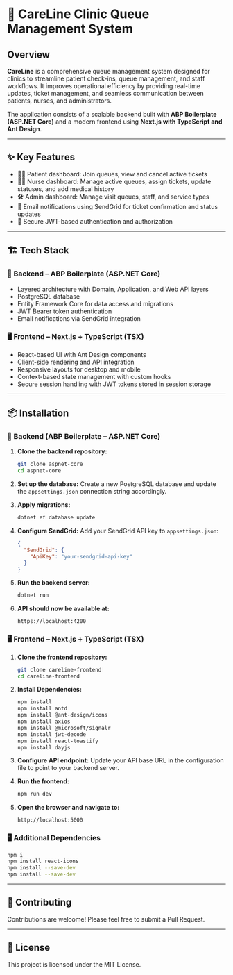 # 🏥 CareLine Clinic Queue Management System

## Overview
**CareLine** is a comprehensive queue management system designed for clinics to streamline patient check-ins, queue management, and staff workflows. It improves operational efficiency by providing real-time updates, ticket management, and seamless communication between patients, nurses, and administrators.

The application consists of a scalable backend built with **ABP Boilerplate (ASP.NET Core)** and a modern frontend using **Next.js with TypeScript and Ant Design**.

---

## ✨ Key Features
- 🧑‍⚕️ Patient dashboard: Join queues, view and cancel active tickets
- 👩‍⚕️ Nurse dashboard: Manage active queues, assign tickets, update statuses, and add medical history
- 🛠️ Admin dashboard: Manage visit queues, staff, and service types
- 📧 Email notifications using SendGrid for ticket confirmation and status updates
- 🔐 Secure JWT-based authentication and authorization

---

## 🏗️ Tech Stack

### 🔧 Backend – ABP Boilerplate (ASP.NET Core)
- Layered architecture with Domain, Application, and Web API layers
- PostgreSQL database
- Entity Framework Core for data access and migrations
- JWT Bearer token authentication
- Email notifications via SendGrid integration

### 🖥️ Frontend – Next.js + TypeScript (TSX)
- React-based UI with Ant Design components
- Client-side rendering and API integration
- Responsive layouts for desktop and mobile
- Context-based state management with custom hooks
- Secure session handling with JWT tokens stored in session storage

---

## 📦 Installation

### 🔧 Backend (ABP Boilerplate – ASP.NET Core)

1. **Clone the backend repository:**
   ```bash
   git clone aspnet-core
   cd aspnet-core
   ```

2. **Set up the database:**
   Create a new PostgreSQL database and update the `appsettings.json` connection string accordingly.

3. **Apply migrations:**
   ```bash
   dotnet ef database update
   ```

4. **Configure SendGrid:**
   Add your SendGrid API key to `appsettings.json`:
   ```json
   {
     "SendGrid": {
       "ApiKey": "your-sendgrid-api-key"
     }
   }
   ```

5. **Run the backend server:**
   ```bash
   dotnet run
   ```

6. **API should now be available at:**
   ```
   https://localhost:4200
   ```

### 🖥️ Frontend – Next.js + TypeScript (TSX)

1. **Clone the frontend repository:**
   ```bash
   git clone careline-frontend
   cd careline-frontend
   ```

2. **Install Dependencies:**
   ```bash
   npm install
   npm install antd
   npm install @ant-design/icons
   npm install axios
   npm install @microsoft/signalr
   npm install jwt-decode
   npm install react-toastify
   npm install dayjs
   ```

3. **Configure API endpoint:**
   Update your API base URL in the configuration file to point to your backend server.

4. **Run the frontend:**
   ```bash
   npm run dev
   ```

5. **Open the browser and navigate to:**
   ```
   http://localhost:5000
   ```

### 🖥️ Additional Dependencies
```bash
npm i
npm install react-icons
npm install --save-dev 
npm install --save-dev
```

---

## 🤝 Contributing
Contributions are welcome! Please feel free to submit a Pull Request.

---

## 📄 License
This project is licensed under the MIT License.

